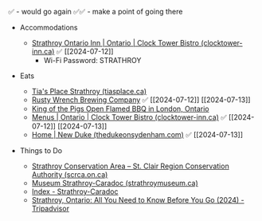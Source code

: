 
✅ - would go again
✅✅ - make a point of going there


- Accommodations
	- [Strathroy Ontario Inn | Ontario | Clock Tower Bistro (clocktower-inn.ca)](https://www.clocktower-inn.ca/) ✅ [[2024-07-12]]
		- Wi-Fi Password:  STRATHROY


- Eats
	- [Tia's Place Strathroy (tiasplace.ca)](https://tiasplace.ca/)
	- [Rusty Wrench Brewing Company](https://www.rustywrench.ca/) ✅ [[2024-07-12]] [[2024-07-13]]
	- [King of the Pigs Open Flamed BBQ in London, Ontario](https://kingofthepigs.com/)
	- [Menus | Ontario | Clock Tower Bistro (clocktower-inn.ca)](https://www.clocktower-inn.ca/copy-of-menus-3) ✅ [[2024-07-12]] [[2024-07-13]]
	- [Home | New Duke (thedukeonsydenham.com)](https://www.thedukeonsydenham.com/) ✅  [[2024-07-13]]


- Things to Do
	- [Strathroy Conservation Area – St. Clair Region Conservation Authority (scrca.on.ca)](https://www.scrca.on.ca/portfolio/strathroy-conservation-area/)
	- [Museum Strathroy-Caradoc (strathroymuseum.ca)](https://www.strathroymuseum.ca/en/index.aspx)
	- [Index - Strathroy-Caradoc](https://www.strathroy-caradoc.ca/en/index.aspx)
	- [Strathroy, Ontario: All You Need to Know Before You Go (2024) - Tripadvisor](https://www.tripadvisor.ca/Tourism-g984012-Strathroy_Ontario-Vacations.html)


